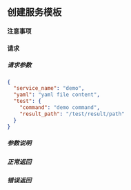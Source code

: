 ## 创建服务模板

#### 注意事项

#### 请求

##### 请求参数

```json
{
  "service_name": "demo",
  "yaml": "yaml file content",
  "test": {
    "command": "demo command",
    "result_path": "/test/result/path"
  }
}
```
##### 参数说明

##### 正常返回

##### 错误返回
